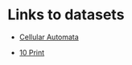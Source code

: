 # Links to datasets

- [Cellular Automata](https://huggingface.co/datasets/kfahn/cellular_automata)

- [10 Print](https://huggingface.co/datasets/kfahn/10Print)
